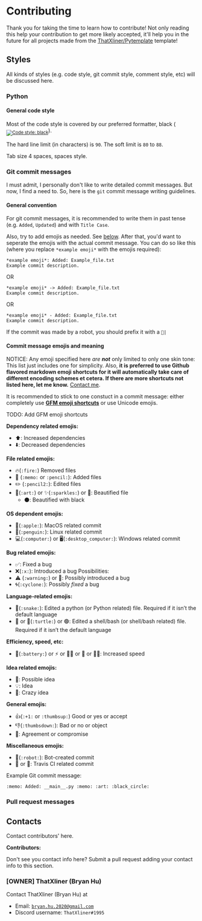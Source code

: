 # Contributing

Thank you for taking the time to learn how to contribute! Not only reading this help your contribution to get more likely accepted, it'll help you in the future for all projects made from the [ThatXliner/Pytemplate](https://github.com/ThatXliner/Pytemplate) template!

## Styles

All kinds of styles (e.g. code style, git commit style, comment style, etc) will be discussed here.

### Python

#### General code style

Most of the code style is covered by our preferred formatter, black (<sub><a href="https://github.com/psf/black"><img src="https://img.shields.io/badge/code%20style-black-000000.svg" alt="Code style: black"></a></sub>).

The hard line limit (in characters) is `90`. The soft limit is `80` to `88`.

Tab size 4 spaces, spaces style.

### Git commit messages

I must admit, I personally don't like to write detailed commit messages. But now, I find a need to. So, here is the `git` commit message writing guidelines.

#### General convention

For git commit messages, it is recommended to write them in past tense (e.g. `Added`, `Updated`) and with `Title Case`.

Also, try to add emojis as needed. See [below](#commit-message-emojis-and-meaning). After that, you'd want to seperate the emojis with the actual commit message. You can do so like this (where you replace `*example emoji*` with the emojis required):

```
*example emoji*: Added: Example_file.txt
Example commit description.
```

OR

```
*example emoji* -> Added: Example_file.txt
Example commit description.
```

OR

```
*example emoji* - Added: Example_file.txt
Example commit description.
```

If the commit was made by a robot, you should prefix it with a <code>:robot:|</code>

#### Commit message emojis and meaning

NOTICE: Any emoji specified here _are **not**_ only limited to only one skin tone: This list just includes one for simplicity. Also, **it is preferred to use Github flavored markdown emoji shortcuts for it will automatically take care of different encoding schemes et cetera. If there are more shortcuts not listed here, let me know.** [Contact me](#owner-thatxliner-bryan-hu).

It is recommended to stick to one constuct in a commit message: either completely use [**GFM emoji shortcuts**](https://gist.github.com/rxaviers/7360908 "Complete list of github markdown emoji markup") or use Unicode emojis.

TODO: Add GFM emoji shortcuts

**Dependency related emojis:**

- ⬆️: Increased dependencies
- ⬇️: Decreased dependencies

**File related emojis:**

- :fire:(`:fire:`) Removed files
- :memo: (`:memo:` or `:pencil:`): Added files
- :pencil2: (`:pencil2:`): Edited files
- :art:(`:art:`) or :sparkles:(`:sparkles:`) or 🌟: Beautified file
  - ⚫️: Beautified with black

**OS dependent emojis:**

- :apple:(`:apple:`): MacOS related commit
- :penguin:(`:penguin:`): Linux related commit
- :computer:(`:computer:`) or :desktop_computer:(`:desktop_computer:`): Windows related commit

**Bug related emojis:**

- ✅: Fixed a bug
- :x:(`:x:`): Introduced a bug
  Possibilities:
- :warning: (`:warning:`) or 😬: Possibly introduced a bug
- :cyclone:(`:cyclone:`): Possibly *fixed* a bug

**Language-related emojis:**

- :snake:(`:snake:`): Edited a python (or Python related) file. Required if it isn’t the default language
- 🦪 or :turtle:(`:turtle:`) or 🟢: Edited a shell/bash (or shell/bash related) file. Required if it isn’t the default language

**Efficiency, speed, etc:**

- :battery:(`:battery:`) or ⚡️ or 🏃‍♀️ or 🏃 or 🏃‍♂️: Increased speed

**Idea related emojis:**

- 🤔: Possible idea
- 💡: Idea
- 🤪: Crazy idea

**General emojis:**

- :+1:(`:+1:` or `:thumbsup:`) Good or yes or accept
- :thumbsdown:(`:thumbsdown:`): Bad or no or object
- 🤝: Agreement or compromise

**Miscellaneous emojis:**

- :robot:(`:robot:`): Bot-created commit
- 👨 or 🧔: Travis CI related commit

Example Git commit message:

```
:memo: Added: __main__.py :memo: :art: :black_circle:
```

### Pull request messages

## Contacts

Contact contributors' here.

**Contributors:**

Don't see you contact info here? Submit a pull request adding your contact info to this section.

### [OWNER] ThatXliner (Bryan Hu)

Contact ThatXliner (Bryan Hu) at

- Email: [`bryan.hu.2020@gmail.com`](mailto:bryan.hu.2020@gmail.com "Email ThatXliner")
- Discord username: `ThatXliner#1995`
